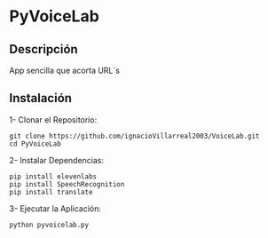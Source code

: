 # PyVoiceLab

## Descripción 
App sencilla que acorta URL´s

## Instalación
1- Clonar el Repositorio:

```
git clone https://github.com/ignacioVillarreal2003/VoiceLab.git
cd PyVoiceLab
```

2- Instalar Dependencias:

```
pip install elevenlabs
pip install SpeechRecognition
pip install translate
```

3- Ejecutar la Aplicación:

```
python pyvoicelab.py
```
